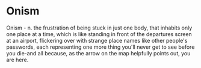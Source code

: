 # Onism

Onism - n. the frustration of being stuck in just one body, that inhabits only one place at a
time, which is like standing in front of the departures screen at an airport, flickering over
with strange place names like other people's passwords, each representing one more thing you'll
never get to see before you die-and all because, as the arrow on the map helpfully points out,
you are here.
